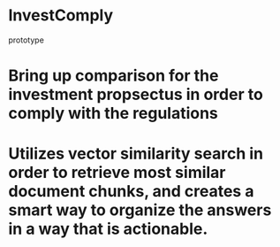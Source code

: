 # InvestComply
 prototype

# Bring up comparison for the investment propsectus in order to comply with the regulations
# Utilizes vector similarity search in order to retrieve most similar document chunks, and creates a smart way to organize the answers in a way that is actionable.